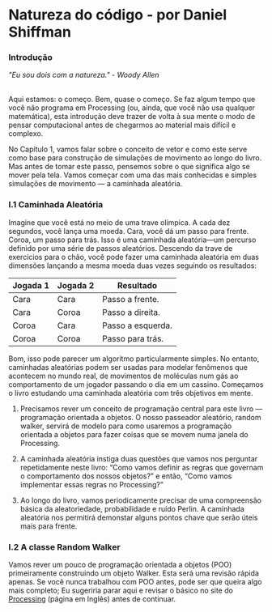 # Natureza do código - por Daniel Shiffman

### Introdução

*"Eu sou dois com a natureza." - Woody Allen*

<br>
Aqui estamos: o começo. Bem, quase o começo. Se faz algum tempo que você não programa em Processing (ou, ainda, que você não usa qualquer matemática), esta introdução deve trazer de volta à sua mente o modo de pensar computacional antes de chegarmos ao material mais difícil e complexo.

No Capítulo 1, vamos falar sobre o conceito de vetor e como este serve como base para construção de simulações de movimento ao longo do livro. Mas antes de tomar este passo, pensemos sobre o que significa algo se mover pela tela. Vamos começar com uma das mais conhecidas e simples simulações de movimento — a caminhada aleatória. 

### I.1 Caminhada Aleatória

Imagine que você está no meio de uma trave olímpica. A cada dez segundos, você lança uma moeda. Cara, você dá um passo para frente. Coroa, um passo para trás. Isso é uma caminhada aleatória—um percurso definido por uma série de passos aleatórios. Descendo da trave de exercícios para o chão, você pode fazer uma caminhada aleatória em duas dimensões lançando a mesma moeda duas vezes seguindo os resultados:

Jogada 1 | Jogada 2 | Resultado
------------ | ------------- | -------------
Cara | Cara | Passo a frente.
Cara | Coroa | Passo a direita.
Coroa | Cara | Passo a esquerda.
Coroa | Coroa | Passo para trás.

Bom, isso pode parecer um algoritmo particularmente simples. No entanto, caminhadas aleatórias podem ser usadas para modelar fenômenos que acontecem no mundo real, de movimentos de moléculas num gás ao comportamento de um jogador passando o dia em um cassino. Começamos o livro estudando uma caminhada aleatória com três objetivos em mente.

1. Precisamos rever um conceito de programação central para este livro — programação orientada a objetos. O nosso passeador aleatório, random walker, servirá de modelo para como usaremos a programação orientada a objetos para fazer coisas que se movem numa janela do Processing.

2. A caminhada aleatória instiga duas questões que vamos nos perguntar repetidamente neste livro: “Como vamos definir as regras que governam o comportamento dos nossos objetos?” e então, “Como vamos implementar essas regras no Processing?”

3. Ao longo do livro, vamos periodicamente precisar de uma compreensão básica da aleatoriedade, probabilidade e ruído Perlin. A caminhada aleatória nos permitirá demonstar alguns pontos chave que serão úteis mais para frente.

### I.2 A classe Random Walker

Vamos rever um pouco de programação orientada a objetos (POO) primeiramente construindo um objeto Walker. Esta será uma revisão rápida apenas. Se você nunca trabalhou com POO antes, pode ser que queira algo mais completo; Eu sugeriria parar aqui e revisar o básico no site do [Processing](https://processing.org/tutorials/objects/) (página em Inglês) antes de continuar.
